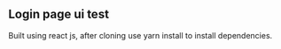 ## Login page ui test

Built using react js, after cloning use yarn install to install dependencies.